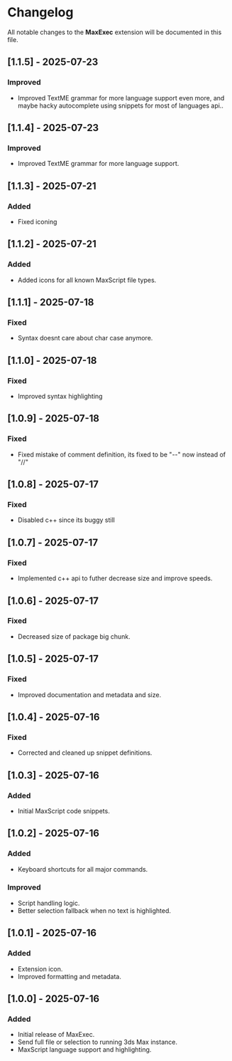 # Changelog

All notable changes to the **MaxExec** extension will be documented in this file.

## [1.1.5] - 2025-07-23
### Improved
- Improved TextME grammar for more language support even more, and maybe hacky autocomplete using snippets for most of languages api..

## [1.1.4] - 2025-07-23
### Improved
- Improved TextME grammar for more language support.

## [1.1.3] - 2025-07-21
### Added
- Fixed iconing

## [1.1.2] - 2025-07-21
### Added
- Added icons for all known MaxScript file types.

## [1.1.1] - 2025-07-18
### Fixed
- Syntax doesnt care about char case anymore.

## [1.1.0] - 2025-07-18
### Fixed
- Improved syntax highlighting

## [1.0.9] - 2025-07-18
### Fixed
- Fixed mistake of comment definition, its fixed to be "--" now instead of "//"

## [1.0.8] - 2025-07-17
### Fixed
- Disabled c++ since its buggy still

## [1.0.7] - 2025-07-17
### Fixed
- Implemented c++ api to futher decrease size and improve speeds.

## [1.0.6] - 2025-07-17
### Fixed
- Decreased size of package big chunk.

## [1.0.5] - 2025-07-17
### Fixed
- Improved documentation and metadata and size.

## [1.0.4] - 2025-07-16
### Fixed
- Corrected and cleaned up snippet definitions.

## [1.0.3] - 2025-07-16
### Added
- Initial MaxScript code snippets.

## [1.0.2] - 2025-07-16
### Added
- Keyboard shortcuts for all major commands.

### Improved
- Script handling logic.
- Better selection fallback when no text is highlighted.

## [1.0.1] - 2025-07-16
### Added
- Extension icon.
- Improved formatting and metadata.

## [1.0.0] - 2025-07-16
### Added
- Initial release of MaxExec.
- Send full file or selection to running 3ds Max instance.
- MaxScript language support and highlighting.
